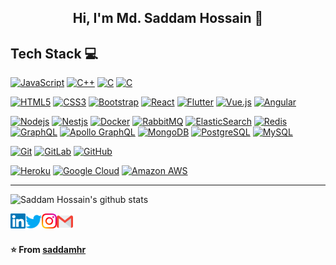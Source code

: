 <h2 align="center"> Hi, I'm Md. Saddam Hossain 👋 <br/> </h2>


<!-- <p align="center"> <samp>Hi, My name is Piyush Bajaj. I am a Computer Science B.Tech college student. I want to be at the bleeding edge of technology. 📚📈🔬, and I'm also a competitive programmer 🤩 🎈. In my repos you'll find projects created using  -->
  
  
## Tech Stack :computer:

[![JavaScript](https://img.shields.io/badge/-JavaScript-black?style=flat-square&logo=javascript&link=https://github.com/saddamhr/)](https://github.com/saddamhr/)
[![C++](https://img.shields.io/badge/-C++-00599C?style=flat-square&logo=c++&link=https://github.com/saddamhr/)](https://github.com/saddamhr/)
[![C](https://img.shields.io/badge/-A8B9CC?style=flat-square&logo=c&logoColor=white&link=https://github.com/saddamhr/)](https://github.com/saddamhr/)
[![C](https://img.shields.io/badge/-A8B9CC?style=flat-square&logo=java&logoColor=white&link=https://github.com/saddamhr/)](https://github.com/saddamhr/)

<!-- <br> -->

[![HTML5](https://img.shields.io/badge/-HTML5-E34F26?style=flat-square&logo=html5&logoColor=white&link=https://github.com/saddamhr/)](https://github.com/saddamhr/)
[![CSS3](https://img.shields.io/badge/-CSS3-1572B6?style=flat-square&logo=css3&link=https://github.com/saddamhr/)](https://github.com/saddamhr/)
[![Bootstrap](https://img.shields.io/badge/-Bootstrap-563D7C?style=flat-square&logo=bootstrap&link=https://github.com/saddamhr/)](https://github.com/saddamhr/)
[![React](https://img.shields.io/badge/-React-black?style=flat-square&logo=react&link=https://github.com/saddamhr/)](https://github.com/saddamhr/)
[![Flutter](https://img.shields.io/badge/-Flutter-02569B?style=flat-square&logo=flutter&link=https://github.com/saddamhr/)](https://github.com/saddamhr/)
[![Vue.js](https://img.shields.io/badge/-Vuejs-black?style=flat-square&logo=vue.js&link=https://github.com/saddamhr/)](https://github.com/saddamhr/)
[![Angular](https://img.shields.io/badge/-Angular-DD0031?style=flat-square&logo=angular&link=https://github.com/saddamhr/)](https://github.com/saddamhr/)

[![Nodejs](https://img.shields.io/badge/-Nodejs-black?style=flat-square&logo=Node.js&link=https://github.com/saddamhr/)](https://github.com/saddamhr/)
[![Nestjs](https://img.shields.io/badge/-Nestjs-black?style=flat-square&logo=NestJS&link=https://github.com/saddamhr/)](https://github.com/saddamhr/)
[![Docker](https://img.shields.io/badge/-Docker-black?style=flat-square&logo=docker&link=https://github.com/saddamhr/)](https://github.com/saddamhr/)
[![RabbitMQ](https://img.shields.io/badge/-RabbitMQ-black?style=flat-square&logo=rabbitmq&link=https://github.com/saddamhr/)](https://github.com/saddamhr/)
[![ElasticSearch](https://img.shields.io/badge/-ElasticSearch-005571?style=flat-square&logo=elasticsearch&link=https://github.com/saddamhr/)](https://github.com/saddamhr/)
[![Redis](https://img.shields.io/badge/-Redis-black?style=flat-square&logo=Redis&link=https://github.com/saddamhr/)](https://github.com/saddamhr/)
[![GraphQL](https://img.shields.io/badge/-GraphQL-E10098?style=flat-square&logo=graphql&link=https://github.com/saddamhr/)](https://github.com/saddamhr/)
[![Apollo GraphQL](https://img.shields.io/badge/-Apollo%20GraphQL-311C87?style=flat-square&logo=apollo-graphql&link=https://github.com/saddamhr/)](https://github.com/saddamhr/)
[![MongoDB](https://img.shields.io/badge/-MongoDB-black?style=flat-square&logo=mongodb&link=https://github.com/saddamhr/)](https://github.com/saddamhr/)
[![PostgreSQL](https://img.shields.io/badge/-PostgreSQL-336791?style=flat-square&logo=postgresql&link=https://github.com/saddamhr/)](https://github.com/saddamhr/)
[![MySQL](https://img.shields.io/badge/-MySQL-black?style=flat-square&logo=mysql&link=https://github.com/saddamhr/)](https://github.com/saddamhr/)

[![Git](https://img.shields.io/badge/-Git-black?style=flat-square&logo=git&link=https://github.com/saddamhr/)](https://github.com/saddamhr/)
[![GitLab](https://img.shields.io/badge/-GitLab-FCA121?style=flat-square&logo=gitlab&link=https://github.com/saddamhr/)](https://github.com/saddamhr/)
[![GitHub](https://img.shields.io/badge/-GitHub-181717?style=flat-square&logo=github&link=https://github.com/saddamhr/)](https://github.com/saddamhr/)

[![Heroku](https://img.shields.io/badge/-Heroku-430098?style=flat-square&logo=heroku&link=https://github.com/saddamhr/)](https://github.com/saddamhr/)
[![Google Cloud](https://img.shields.io/badge/Google%20Cloud-black?style=flat-square&logo=google-cloud&link=https://github.com/saddamhr/)](https://github.com/saddamhr/)
[![Amazon AWS](https://img.shields.io/badge/Amazon%20AWS-232F3E?style=flat-square&logo=amazon-aws&link=https://github.com/saddamhr/)](https://github.com/saddamhr/)

____



![Saddam Hossain's github stats](https://github-readme-stats.vercel.app/api?username=saddamhr&theme=gruvbox&show_icons=true)

  <a href="https://www.linkedin.com/in/saddamhr/">
    <img align="left" alt="Saddam | Linkedin" width="24px" src="https://github.com/hargun79/hargun79/blob/master/Assets/Linkedin.svg" />
  </a>
  <a href="https://twitter.com/saddam_rakib">
    <img align="left" alt="Saddam | Twitter" width="26px" src="https://github.com/hargun79/hargun79/blob/master/Assets/Twitter.svg" />
  </a>
  <a href="https://www.instagram.com/s.rakib04/">
    <img align="left" alt="Saddam | Instagram" width="24px" src="https://github.com/hargun79/hargun79/blob/master/Assets/Instagram.svg" />
  </a>
  <a href="mailto:saddambubt65@gmail.com">
    <img align="left" alt="Saddam | Gmail" width="26px" src="https://github.com/hargun79/hargun79/blob/master/Assets/Gmail.svg" />
  </a>

<br><br>

**⭐️ From [saddamhr](https://github.com/saddamhr)**